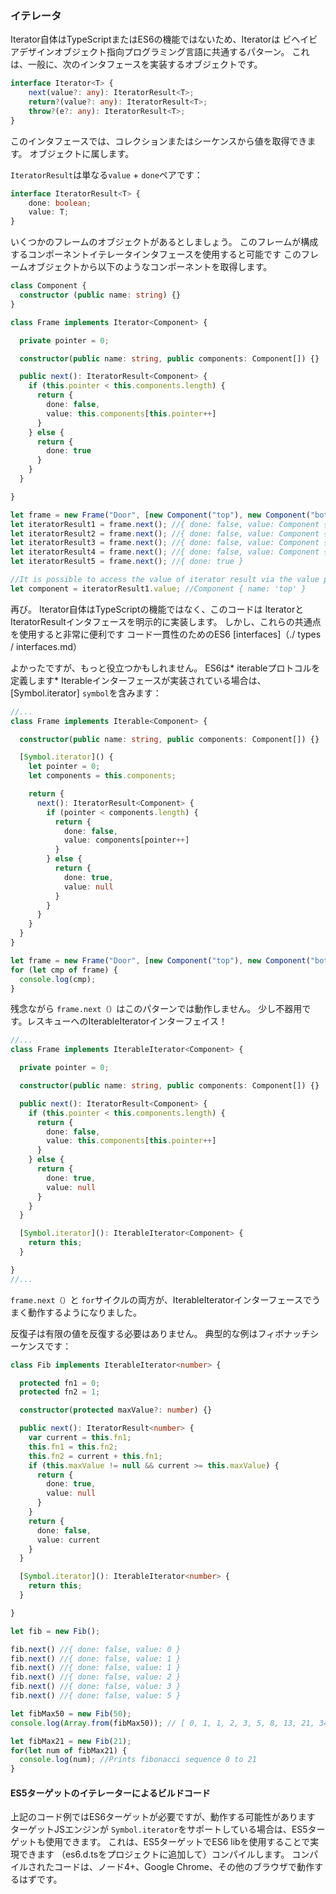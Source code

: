 ### イテレータ

Iterator自体はTypeScriptまたはES6の機能ではないため、Iteratorは
ビヘイビアデザインオブジェクト指向プログラミング言語に共通するパターン。
これは、一般に、次のインタフェースを実装するオブジェクトです。

```ts
interface Iterator<T> {
    next(value?: any): IteratorResult<T>;
    return?(value?: any): IteratorResult<T>;
    throw?(e?: any): IteratorResult<T>;
}
```

このインタフェースでは、コレクションまたはシーケンスから値を取得できます。
オブジェクトに属します。

`IteratorResult`は単なる`value` + `done`ペアです：
```ts
interface IteratorResult<T> {
    done: boolean;
    value: T;
}
```

いくつかのフレームのオブジェクトがあるとしましょう。
このフレームが構成するコンポーネントイテレータインタフェースを使用すると可能です
このフレームオブジェクトから以下のようなコンポーネントを取得します。

```ts
class Component {
  constructor (public name: string) {}
}

class Frame implements Iterator<Component> {

  private pointer = 0;

  constructor(public name: string, public components: Component[]) {}

  public next(): IteratorResult<Component> {
    if (this.pointer < this.components.length) {
      return {
        done: false,
        value: this.components[this.pointer++]
      }
    } else {
      return {
        done: true
      }
    }
  }

}

let frame = new Frame("Door", [new Component("top"), new Component("bottom"), new Component("left"), new Component("right")]);
let iteratorResult1 = frame.next(); //{ done: false, value: Component { name: 'top' } }
let iteratorResult2 = frame.next(); //{ done: false, value: Component { name: 'bottom' } }
let iteratorResult3 = frame.next(); //{ done: false, value: Component { name: 'left' } }
let iteratorResult4 = frame.next(); //{ done: false, value: Component { name: 'right' } }
let iteratorResult5 = frame.next(); //{ done: true }

//It is possible to access the value of iterator result via the value property:
let component = iteratorResult1.value; //Component { name: 'top' }
```
再び。 Iterator自体はTypeScriptの機能ではなく、このコードは
IteratorとIteratorResultインタフェースを明示的に実装します。
しかし、これらの共通点を使用すると非常に便利です
コード一貫性のためのES6 [interfaces]（./ types / interfaces.md）

よかったですが、もっと役立つかもしれません。 ES6は* iterableプロトコルを定義します*
Iterableインターフェースが実装されている場合は、[Symbol.iterator] `symbol`を含みます：
```ts
//...
class Frame implements Iterable<Component> {

  constructor(public name: string, public components: Component[]) {}

  [Symbol.iterator]() {
    let pointer = 0;
    let components = this.components;

    return {
      next(): IteratorResult<Component> {
        if (pointer < components.length) {
          return {
            done: false,
            value: components[pointer++]
          }
        } else {
          return {
            done: true,
            value: null
          }
        }
      }
    }
  }
}

let frame = new Frame("Door", [new Component("top"), new Component("bottom"), new Component("left"), new Component("right")]);
for (let cmp of frame) {
  console.log(cmp);
}
```

残念ながら `frame.next（）`はこのパターンでは動作しません。
少し不器用です。レスキューへのIterableIteratorインターフェイス！
```ts
//...
class Frame implements IterableIterator<Component> {

  private pointer = 0;

  constructor(public name: string, public components: Component[]) {}

  public next(): IteratorResult<Component> {
    if (this.pointer < this.components.length) {
      return {
        done: false,
        value: this.components[this.pointer++]
      }
    } else {
      return {
        done: true,
        value: null
      }
    }
  }

  [Symbol.iterator](): IterableIterator<Component> {
    return this;
  }

}
//...
```
`frame.next（）`と `for`サイクルの両方が、IterableIteratorインターフェースでうまく動作するようになりました。

反復子は有限の値を反復する必要はありません。
典型的な例はフィボナッチシーケンスです：
```ts
class Fib implements IterableIterator<number> {

  protected fn1 = 0;
  protected fn2 = 1;

  constructor(protected maxValue?: number) {}

  public next(): IteratorResult<number> {
    var current = this.fn1;
    this.fn1 = this.fn2;
    this.fn2 = current + this.fn1;
    if (this.maxValue != null && current >= this.maxValue) {
      return {
        done: true,
        value: null
      } 
    } 
    return {
      done: false,
      value: current
    }
  }

  [Symbol.iterator](): IterableIterator<number> {
    return this;
  }

}

let fib = new Fib();

fib.next() //{ done: false, value: 0 }
fib.next() //{ done: false, value: 1 }
fib.next() //{ done: false, value: 1 }
fib.next() //{ done: false, value: 2 }
fib.next() //{ done: false, value: 3 }
fib.next() //{ done: false, value: 5 }

let fibMax50 = new Fib(50);
console.log(Array.from(fibMax50)); // [ 0, 1, 1, 2, 3, 5, 8, 13, 21, 34 ]

let fibMax21 = new Fib(21);
for(let num of fibMax21) {
  console.log(num); //Prints fibonacci sequence 0 to 21
}
```

#### ES5ターゲットのイテレーターによるビルドコード
上記のコード例ではES6ターゲットが必要ですが、動作する可能性があります
ターゲットJSエンジンが `Symbol.iterator`をサポートしている場合は、ES5ターゲットも使用できます。
これは、ES5ターゲットでES6 libを使用することで実現できます
（es6.d.tsをプロジェクトに追加して）コンパイルします。
コンパイルされたコードは、ノード4+、Google Chrome、その他のブラウザで動作するはずです。
